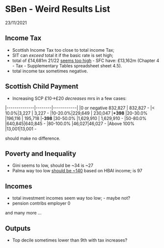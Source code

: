 # SBen - Weird Results List 

23/11/2021

## Income Tax

* Scottish Income Tax too close to total income Tax;
* SIT can *exceed* total it if the basic rate is set high;
* total of £14,681m 21/22 [seems too high](https://www.fiscalcommission.scot/publications/scotlands-economic-and-fiscal-forecasts-august-2021/) - SFC have: £13,162m (Chapter 4 - Tax - Supplementary Tables spreadsheet sheet 4.5).
* total income tax sometimes negative. 

## Scottish Child Payment

* Increasing SCP £10->£20 *decreases* mrs in a few cases:

|--------------|--------|------------|
|0 or negative    832,827    | 832,827    -
|< 10.0%|3,227    | 3,227    -
|10-20.0%|229,649 |    230,047    |**+398**
|20-30.0%    |196,116 |    195,718    |**-398**
|30-50.0%    |1,629,910 |    1,629,910    -
|50-80.0%    |640,845|640,845    -
|80-100.0%    |46,027|46,027    -
|Above 100%    |13,001|13,001    -

should make no difference.

## Poverty and Inequality

* Gini seems to low, should be ~34 is ~27
* Palma way too low [should be ~140](https://data.gov.scot/poverty/#Income_inequality) based on HBAI income; is 97

## Incomes

* total investment incomes seem way too low; - maybe not?
* pension contribs employer 0

and many more ...

## Outputs

* Top decile sometimes lower than 9th with tax increases?